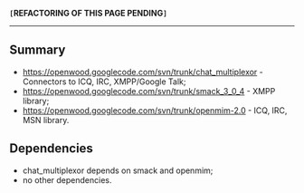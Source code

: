 **`[`REFACTORING OF THIS PAGE PENDING`]`**


---


## Summary ##

  * https://openwood.googlecode.com/svn/trunk/chat_multiplexor - Connectors to ICQ, IRC, XMPP/Google Talk;
  * https://openwood.googlecode.com/svn/trunk/smack_3_0_4 - XMPP library;
  * https://openwood.googlecode.com/svn/trunk/openmim-2.0 - ICQ, IRC, MSN library.

## Dependencies ##

  * chat\_multiplexor depends on smack and openmim;
  * no other dependencies.